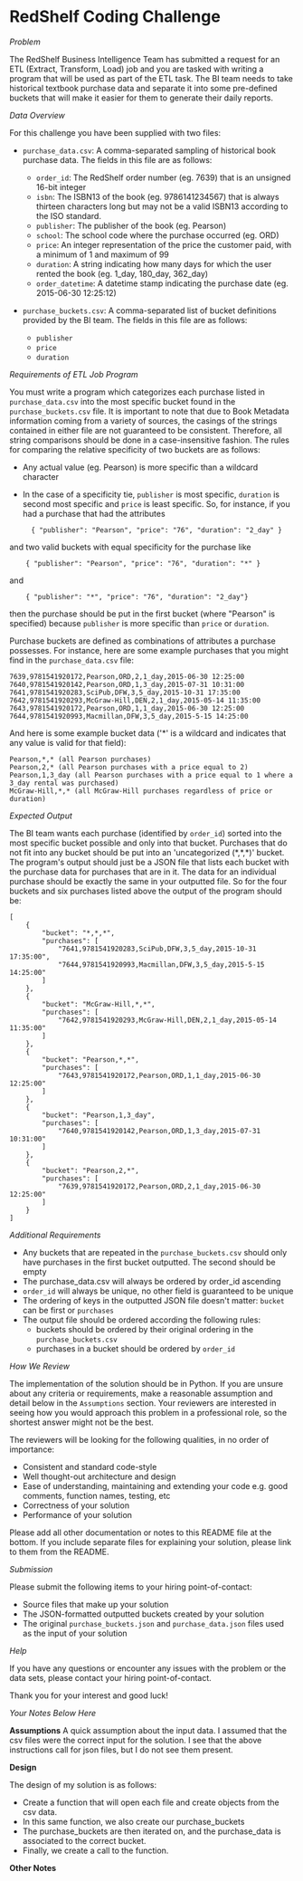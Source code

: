 RedShelf Coding Challenge
==========================

*Problem*

The RedShelf Business Intelligence Team has submitted a request for an ETL (Extract, Transform, Load) job and you
are tasked with writing a program that will be used as part of the ETL task. The BI team needs
to take historical textbook purchase data and separate it
into some pre-defined buckets that will make it easier for them to generate their daily reports.

*Data Overview*

For this challenge you
have been supplied with two files:

* `purchase_data.csv`: A comma-separated sampling of historical book purchase data. The fields in this file are as follows:
    * `order_id`: The RedShelf order number (eg. 7639) that is an unsigned 16-bit integer
    * `isbn`: The ISBN13 of the book (eg. 9786141234567) that is always thirteen characters long but may not be a
    valid ISBN13 according to the ISO standard.
    * `publisher`: The publisher of the book (eg. Pearson)
    * `school`: The school code where the purchase occurred (eg. ORD)
    * `price`: An integer representation of the price the customer paid, with a minimum of 1 and maximum of 99
    * `duration`: A string indicating how many days for which the user rented the book (eg. 1_day, 180_day, 362_day)
    * `order_datetime`: A datetime stamp indicating the purchase date (eg. 2015-06-30 12:25:12)

* `purchase_buckets.csv`: A comma-separated list of bucket definitions provided by the BI team.
 The fields in this file are as follows:
    * `publisher`
    * `price`
    * `duration`

*Requirements of ETL Job Program*

You must write a program which categorizes each purchase listed in `purchase_data.csv` into the most specific bucket
found in the `purchase_buckets.csv` file. It is important to note that due to Book Metadata information
coming from a variety of sources, the casings of the strings contained in either file are not guaranteed to be
consistent. Therefore, all string comparisons should be done in a case-insensitive fashion.
The rules for comparing the relative specificity of two buckets are as follows:

* Any actual value (eg. Pearson) is more specific than a wildcard character
* In the case of a specificity tie, `publisher` is most specific, `duration` is second most specific and `price` is least
 specific. So, for instance, if you had a purchase that had the attributes

        { "publisher": "Pearson", "price": "76", "duration": "2_day" }

 and two valid buckets with equal specificity
 for the purchase like

        { "publisher": "Pearson", "price": "76", "duration": "*" }

 and

        { "publisher": "*", "price": "76", "duration": "2_day"}

 then the purchase should be put in the first bucket (where "Pearson" is specified) because `publisher`
  is more specific than `price` or `duration`.

Purchase buckets are defined as combinations of attributes a purchase possesses. For instance, here are some example
purchases that you might find in the `purchase_data.csv` file:

    7639,9781541920172,Pearson,ORD,2,1_day,2015-06-30 12:25:00
    7640,9781541920142,Pearson,ORD,1,3_day,2015-07-31 10:31:00
    7641,9781541920283,SciPub,DFW,3,5_day,2015-10-31 17:35:00
    7642,9781541920293,McGraw-Hill,DEN,2,1_day,2015-05-14 11:35:00
    7643,9781541920172,Pearson,ORD,1,1_day,2015-06-30 12:25:00
    7644,9781541920993,Macmillan,DFW,3,5_day,2015-5-15 14:25:00


And here is some example bucket data ('*' is a wildcard and indicates that any value is valid for that field):

    Pearson,*,* (all Pearson purchases)
    Pearson,2,* (all Pearson purchases with a price equal to 2)
    Pearson,1,3_day (all Pearson purchases with a price equal to 1 where a 3_day rental was purchased)
    McGraw-Hill,*,* (all McGraw-Hill purchases regardless of price or duration)

*Expected Output*

The BI team wants each purchase (identified by `order_id`) sorted into the most specific bucket possible and
only into that bucket. Purchases that do not fit into any bucket should be put into an 'uncategorized (\*,\*,*)' bucket.
The program's output should just be a JSON file that lists each bucket with the purchase data for purchases that
are in it. The data for an individual purchase should be exactly the same in your outputted file.
So for the four buckets and six purchases listed above the output of the program should be:

    [    
        {
            "bucket": "*,*,*",
            "purchases": [
                "7641,9781541920283,SciPub,DFW,3,5_day,2015-10-31 17:35:00",
                "7644,9781541920993,Macmillan,DFW,3,5_day,2015-5-15 14:25:00"
            ]
        },
        {
            "bucket": "McGraw-Hill,*,*",
            "purchases": [
                "7642,9781541920293,McGraw-Hill,DEN,2,1_day,2015-05-14 11:35:00"
            ]
        },
        {
            "bucket": "Pearson,*,*",
            "purchases": [
                "7643,9781541920172,Pearson,ORD,1,1_day,2015-06-30 12:25:00"
            ]
        },
        {
            "bucket": "Pearson,1,3_day",
            "purchases": [
                "7640,9781541920142,Pearson,ORD,1,3_day,2015-07-31 10:31:00"
            ]
        },
        {
            "bucket": "Pearson,2,*",
            "purchases": [
                "7639,9781541920172,Pearson,ORD,2,1_day,2015-06-30 12:25:00"
            ]
        }
    ]

*Additional Requirements*

* Any buckets that are repeated in the `purchase_buckets.csv` should only have purchases
in the first bucket outputted. The second should be empty
* The purchase_data.csv will always be ordered by order_id ascending
* `order_id` will always be unique, no other field is guaranteed to be unique
* The ordering of keys in the outputted JSON file doesn't matter: `bucket` can be first or `purchases`
* The output file should be ordered according the following rules:
    * buckets should be ordered by their original ordering in the `purchase_buckets.csv`
    * purchases in a bucket should be ordered by `order_id`

*How We Review*

The implementation of the solution should be in Python. If you are unsure about any criteria or requirements,
make a reasonable assumption and detail below in the `Assumptions` section. Your reviewers are interested
in seeing how you would approach this problem in a professional role, so the shortest answer might not be the best.

The reviewers will be looking for the following qualities, in no order of importance:
* Consistent and standard code-style
* Well thought-out architecture and design
* Ease of understanding, maintaining and extending your code e.g. good comments, function names, testing, etc
* Correctness of your solution
* Performance of your solution

Please add all other documentation or notes to this README file at the bottom. If you include
separate files for explaining your solution, please link to them from the README.


*Submission*

Please submit the following items to your hiring point-of-contact:

* Source files that make up your solution
* The JSON-formatted outputted buckets created by your solution
* The original `purchase_buckets.json` and `purchase_data.json` files used as the input of your solution

*Help*

If you have any questions or encounter any issues with
the problem or the data sets, please contact your hiring point-of-contact.

Thank you for your interest and good luck!

*Your Notes Below Here*

**Assumptions**
A quick assumption about the input data. I assumed that the csv files were the correct input for the solution. I see that the above instructions call for json files, but I do not see them present.

**Design**

The design of my solution is as follows:
- Create a function that will open each file and create objects from the csv data.
- In this same function, we also create our purchase_buckets
- The purchase_buckets are then iterated on, and the purchase_data is associated to the correct bucket.
- Finally, we create a call to the function.

**Other Notes**
